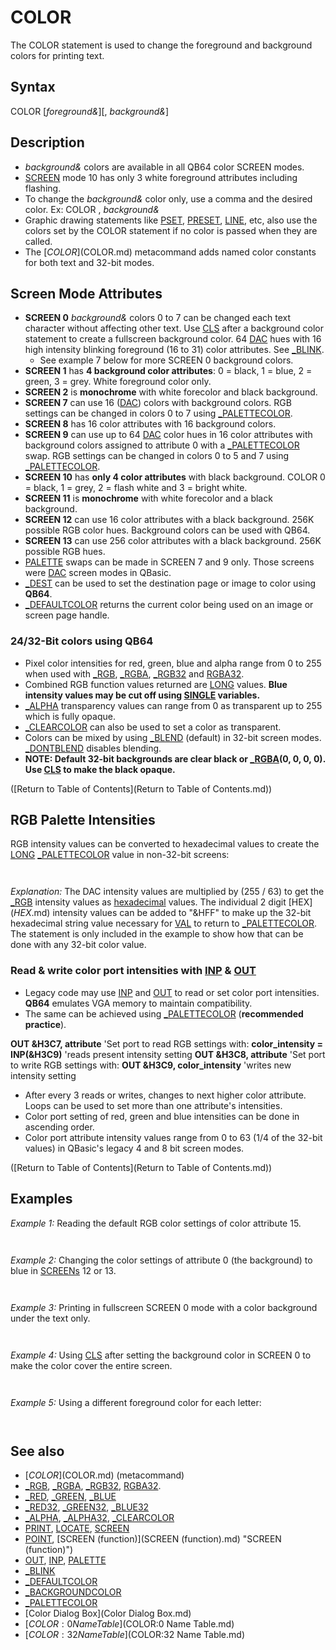 # COLOR

The COLOR statement is used to change the foreground and background colors for printing text.

  

## Syntax

COLOR [*foreground&*][, *background&*]
  

## Description

* *background&* colors are available in all QB64 color SCREEN modes.
* [SCREEN](SCREEN.md) mode 10 has only 3 white foreground attributes including flashing.
* To change the *background&* color only, use a comma and the desired color. Ex: COLOR , *background&*
* Graphic drawing statements like [PSET](PSET.md), [PRESET](PRESET.md), [LINE](LINE.md), etc, also use the colors set by the COLOR statement if no color is passed when they are called.
* The [$COLOR]($COLOR.md) metacommand adds named color constants for both text and 32-bit modes.

  

## Screen Mode Attributes

* **SCREEN 0** *background&* colors 0 to 7 can be changed each text character without affecting other text. Use [CLS](CLS.md) after a background color statement to create a fullscreen background color. 64 [DAC](DAC.md) hues with 16 high intensity blinking foreground (16 to 31) color attributes. See [_BLINK](_BLINK.md).
	+ See example 7 below for more SCREEN 0 background colors.
* **SCREEN 1** has **4 background color attributes**: 0 = black, 1 = blue, 2 = green, 3 = grey. White foreground color only.
* **SCREEN 2** is **monochrome** with white forecolor and black background.
* **SCREEN 7** can use 16 ([DAC](DAC.md)) colors with background colors. RGB settings can be changed in colors 0 to 7 using [_PALETTECOLOR](_PALETTECOLOR.md).
* **SCREEN 8** has 16 color attributes with 16 background colors.
* **SCREEN 9** can use up to 64 [DAC](DAC.md) color hues in 16 color attributes with background colors assigned to attribute 0 with a [_PALETTECOLOR](_PALETTECOLOR.md) swap. RGB settings can be changed in colors 0 to 5 and 7 using [_PALETTECOLOR](_PALETTECOLOR.md).
* **SCREEN 10** has **only 4 color attributes** with black background. COLOR 0 = black, 1 = grey, 2 = flash white and 3 = bright white.
* **SCREEN 11** is **monochrome** with white forecolor and a black background.
* **SCREEN 12** can use 16 color attributes with a black background. 256K possible RGB color hues. Background colors can be used with QB64.
* **SCREEN 13** can use 256 color attributes with a black background. 256K possible RGB hues.
* [PALETTE](PALETTE.md) swaps can be made in SCREEN 7 and 9 only. Those screens were [DAC](DAC.md) screen modes in QBasic.
* [_DEST](_DEST.md) can be used to set the destination page or image to color using **QB64**.
* [_DEFAULTCOLOR](_DEFAULTCOLOR.md) returns the current color being used on an image or screen page handle.

### 24/32-Bit colors using QB64

* Pixel color intensities for red, green, blue and alpha range from 0 to 255 when used with [_RGB](_RGB.md), [_RGBA](_RGBA.md), [_RGB32](_RGB32.md) and [RGBA32](RGBA32.md).
* Combined RGB function values returned are [LONG](LONG.md) values. **Blue intensity values may be cut off using [SINGLE](SINGLE.md) variables.**
* [_ALPHA](_ALPHA.md) transparency values can range from 0 as transparent up to 255 which is fully opaque.
* [_CLEARCOLOR](_CLEARCOLOR.md) can also be used to set a color as transparent.
* Colors can be mixed by using [_BLEND](_BLEND.md) (default) in 32-bit screen modes. [_DONTBLEND](_DONTBLEND.md) disables blending.
* **NOTE: Default 32-bit backgrounds are clear black or [_RGBA](_RGBA.md)(0, 0, 0, 0). Use [CLS](CLS.md) to make the black opaque.**

([Return to Table of Contents](Return to Table of Contents.md))

  

## RGB Palette Intensities

RGB intensity values can be converted to hexadecimal values to create the [LONG](LONG.md) [_PALETTECOLOR](_PALETTECOLOR.md) value in non-32-bit screens:

``` [SCREEN](SCREEN.md) 12 alpha$ = "FF" 'solid alpha colors only [PRINT](PRINT.md) "Attribute = Hex value      Red          Green         Blue " [PRINT](PRINT.md) COLOR 7 [FOR](FOR.md) attribute = 1 [TO](TO.md) 15   [OUT](OUT.md) [&H](&H.md)3C7, attribute 'set color attribute to read   red$ = [HEX$](HEX$.md)([INP](INP.md)([&H](&H.md)3C9) * 255 / 63) 'convert port setting to 32 bit values   grn$ = [HEX$](HEX$.md)([INP](INP.md)([&H](&H.md)3C9) * 255 / 63)   blu$ = [HEX$](HEX$.md)([INP](INP.md)([&H](&H.md)3C9) * 255 / 63)   [IF](IF.md) [LEN](LEN.md)(red$) = 1 [THEN](THEN.md) red$ = "0" + red$ '2 hex digits required   [IF](IF.md) [LEN](LEN.md)(grn$) = 1 [THEN](THEN.md) grn$ = "0" + grn$ 'for low or zero hex values   [IF](IF.md) [LEN](LEN.md)(blu$) = 1 [THEN](THEN.md) blu$ = "0" + blu$   hex32$ = "[&H](&H.md)" + alpha$ + red$ + grn$ + blu$   [_PALETTECOLOR](_PALETTECOLOR.md) attribute, [VAL](VAL.md)(hex32$) 'VAL converts hex string to a LONG 32 bit value   [IF](IF.md) attribute [THEN](THEN.md) COLOR attribute 'exclude black color print   [PRINT](PRINT.md) "COLOR" + [STR$](STR$.md)(attribute) + " = " + hex32$, red$, grn$, blu$ 'returns closest attribute [NEXT](NEXT.md)  
```

``` Attribute  Hex value      Red        Green       Blue  COLOR 1 = &HFF0000AA       00         00         AA COLOR 2 = &HFF00AA00       00         AA         00 COLOR 3 = &HFF00AAAA       00         AA         AA COLOR 4 = &HFFAA0000       AA         00         00 COLOR 5 = &HFFAA00AA       AA         00         AA COLOR 6 = &HFFAA5500       AA         55         00 COLOR 7 = &HFFAAAAAA       AA         AA         AA COLOR 8 = &HFF555555       55         55         55 COLOR 9 = &HFF5555FF       55         55         FF COLOR 10 = &HFF55FF55      55         FF         55 COLOR 11 = &HFF55FFFF      55         FF         FF COLOR 12 = &HFFFF5555      FF         55         55 COLOR 13 = &HFFFF55FF      FF         55         FF COLOR 14 = &HFFFFFF55      FF         FF         55 COLOR 15 = &HFFFFFFFF      FF         FF         FF  
```

*Explanation:* The DAC intensity values are multiplied by (255 / 63) to get the [_RGB](_RGB.md) intensity values as [hexadecimal](hexadecimal.md) values. The individual 2 digit [HEX$](HEX$.md) intensity values can be added to "&HFF" to make up the 32-bit hexadecimal string value necessary for [VAL](VAL.md) to return to [_PALETTECOLOR](_PALETTECOLOR.md). The statement is only included in the example to show how that can be done with any 32-bit color value.
### Read & write color port intensities with [INP](INP.md) & [OUT](OUT.md)

* Legacy code may use [INP](INP.md) and [OUT](OUT.md) to read or set color port intensities. **QB64** emulates VGA memory to maintain compatibility.
* The same can be achieved using [_PALETTECOLOR](_PALETTECOLOR.md) (**recommended practice**).

**OUT &H3C7, attribute** 'Set port to read RGB settings with:
**color_intensity = INP(&H3C9)** 'reads present intensity setting
**OUT &H3C8, attribute** 'Set port to write RGB settings with:
**OUT &H3C9, color_intensity** 'writes new intensity setting
* After every 3 reads or writes, changes to next higher color attribute. Loops can be used to set more than one attribute's intensities.
* Color port setting of red, green and blue intensities can be done in ascending order.
* Color port attribute intensity values range from 0 to 63 (1/4 of the 32-bit values) in QBasic's legacy 4 and 8 bit screen modes.

([Return to Table of Contents](Return to Table of Contents.md))

  

## Examples

*Example 1:* Reading the default RGB color settings of color attribute 15.

```  [OUT](OUT.md) &H3C7, 15  red% = [INP](INP.md)(&H3C9)  green% = [INP](INP.md)(&H3C9)  blue% = [INP](INP.md)(&H3C9)  [PRINT](PRINT.md) red%, green%, blue%  
```

```  63       63       63  
```

  

*Example 2:* Changing the color settings of attribute 0 (the background) to blue in [SCREENs](SCREENs.md) 12 or 13.

``` [SCREEN](SCREEN.md) 12 [OUT](OUT.md) [&H](&H.md)3C8, 0          'set color port attribute to write [OUT](OUT.md) [&H](&H.md)3C9, 0          'red intensity [OUT](OUT.md) [&H](&H.md)3C9, 0          'green intensity [OUT](OUT.md) [&H](&H.md)3C9, 42         'blue intensity  [OUT](OUT.md) [&H](&H.md)3C7, 0 [PRINT](PRINT.md) [INP](INP.md)([&H](&H.md)3C9); [INP](INP.md)([&H](&H.md)3C9); [INP](INP.md)([&H](&H.md)3C9) [END](END.md)  
```

```  0  0  42 
```

  

*Example 3:* Printing in fullscreen SCREEN 0 mode with a color background under the text only.

``` [SCREEN](SCREEN.md) 0: [_FULLSCREEN](_FULLSCREEN.md) ' used for fullscreen instead of window COLOR 14, 6: [LOCATE](LOCATE.md) 4, 4: [PRINT](PRINT.md) "Hello!"  
```

```        Hello!  
```

  

*Example 4:* Using [CLS](CLS.md) after setting the background color in SCREEN 0 to make the color cover the entire screen.

``` [SCREEN](SCREEN.md) 0: [_FULLSCREEN](_FULLSCREEN.md) COLOR , 7: [CLS](CLS.md) COLOR 9: [PRINT](PRINT.md) "Hello"  
```

``` Hello  
```

  

*Example 5:* Using a different foreground color for each letter:

``` [SCREEN](SCREEN.md) 0 COLOR 1: [PRINT](PRINT.md) "H"; COLOR 3: [PRINT](PRINT.md) "E"; COLOR 4: [PRINT](PRINT.md) "L"; COLOR 5: [PRINT](PRINT.md) "L"; COLOR 6: [PRINT](PRINT.md) "O" COLOR 9: [PRINT](PRINT.md) "W"; COLOR 11: [PRINT](PRINT.md) "O"; COLOR 12: [PRINT](PRINT.md) "R"; COLOR 13: [PRINT](PRINT.md) "L"; COLOR 14: [PRINT](PRINT.md) "D"  
```

``` HELLO WORLD  
```

  

## See also

* [$COLOR]($COLOR.md) (metacommand)
* [_RGB](_RGB.md), [_RGBA](_RGBA.md), [_RGB32](_RGB32.md), [RGBA32](RGBA32.md).
* [_RED](_RED.md), [_GREEN](_GREEN.md), [_BLUE](_BLUE.md)
* [_RED32](_RED32.md), [_GREEN32](_GREEN32.md), [_BLUE32](_BLUE32.md)
* [_ALPHA](_ALPHA.md), [_ALPHA32](_ALPHA32.md), [_CLEARCOLOR](_CLEARCOLOR.md)
* [PRINT](PRINT.md), [LOCATE](LOCATE.md), [SCREEN](SCREEN.md)
* [POINT](POINT.md), [SCREEN (function)](SCREEN (function).md) "SCREEN (function)")
* [OUT](OUT.md), [INP](INP.md), [PALETTE](PALETTE.md)
* [_BLINK](_BLINK.md)
* [_DEFAULTCOLOR](_DEFAULTCOLOR.md)
* [_BACKGROUNDCOLOR](_BACKGROUNDCOLOR.md)
* [_PALETTECOLOR](_PALETTECOLOR.md)
* [Color Dialog Box](Color Dialog Box.md)
* [$COLOR:0 Name Table]($COLOR:0 Name Table.md)
* [$COLOR:32 Name Table]($COLOR:32 Name Table.md)

  
